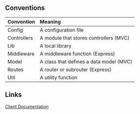 ## Conventions

| Convention  | Meaning                                 |
| :---------- | :-------------------------------------- |
| Config      | A configuration file                    |
| Controllers | A module that stores controllers (MVC)  |
| Lib         | A local library                         |
| Middleware  | A middleware function (Express)         |
| Model       | A class that defines a data model (MVC) |
| Routes      | A router or subrouter (Express)         |
| Util        | A utility function                      |

## Links

[Client Documentation](https://fictional-chainsaw-8092472b.pages.github.io/client/docs/TypeDoc/)
